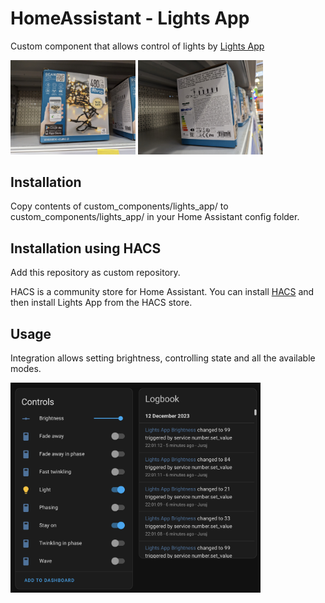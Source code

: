 # HomeAssistant - Lights App

Custom component that allows control of lights by [Lights App](https://play.google.com/store/apps/details?id=com.novolink.lightapp&hl=en_US)

<p float="left">
  <img src="/img/img2.jpeg" width="200" />
  <img src="/img/img1.jpeg" width="200" /> 
</p>

## Installation

Copy contents of custom_components/lights_app/ to custom_components/lights_app/ in your Home Assistant config folder.

## Installation using HACS

Add this repository as custom repository.

HACS is a community store for Home Assistant. You can install [HACS](https://github.com/custom-components/hacs) and then install Lights App from the HACS store.

## Usage

Integration allows setting brightness, controlling state and all the available modes.

<p float="left">
  <img src="/img/img3.png" width="400" />
</p>